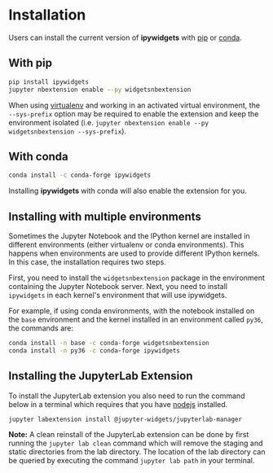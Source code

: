 Installation
============

Users can install the current version of **ipywidgets** with
[pip](https://pip.pypa.io/en/stable/) or
[conda](https://conda.readthedocs.io/en/latest/).

With pip
--------

``` bash
pip install ipywidgets
jupyter nbextension enable --py widgetsnbextension
```

When using [virtualenv](https://virtualenv.pypa.io/en/stable/) and working in
an activated virtual environment, the ``--sys-prefix`` option may be required
to enable the extension and keep the environment isolated (i.e.
``jupyter nbextension enable --py widgetsnbextension --sys-prefix``).

With conda
----------

``` bash
conda install -c conda-forge ipywidgets
```

Installing **ipywidgets** with conda will also enable the extension for you.

Installing with multiple environments
-------------------------------------

Sometimes the Jupyter Notebook and the IPython kernel are installed in different
environments (either virtualenv or conda environments).
This happens when environments are used to
provide different IPython kernels. In this case, the installation requires two steps.

First, you need to install the `widgetsnbextension` package in the environment
containing the Jupyter Notebook server. Next, you need to install 
`ipywidgets` in each kernel's environment that will use ipywidgets.

For example, if using conda environments, with the notebook installed on the 
`base` environment and the kernel installed in an environment called `py36`,
the commands are:

```bash
conda install -n base -c conda-forge widgetsnbextension
conda install -n py36 -c conda-forge ipywidgets

```

Installing the JupyterLab Extension
-----------------------------------

To install the JupyterLab extension you also need to run the command below in
a terminal which requires that you have [nodejs](https://nodejs.org/en/)
installed.
```bash
jupyter labextension install @jupyter-widgets/jupyterlab-manager
```

**Note:** A clean reinstall of the JupyterLab extension can be done by first
running the `jupyter lab clean` command which will remove the staging and
static directories from the lab directory. The location of the lab directory
can be queried by executing the command `jupyter lab path` in your terminal.


